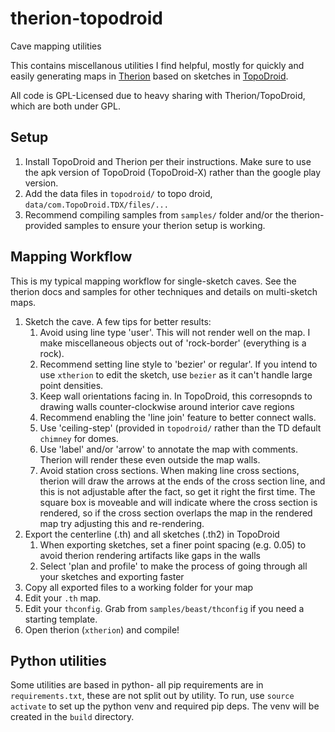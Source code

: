 # therion-topodroid
Cave mapping utilities

This contains miscellanous utilities I find helpful, mostly for quickly and easily generating maps in [Therion](https://therion.speleo.sk/) based on sketches in [TopoDroid](https://sites.google.com/site/speleoapps/home/topodroid).

All code is GPL-Licensed due to heavy sharing with Therion/TopoDroid, which are both under GPL.

## Setup

1. Install TopoDroid and Therion per their instructions. Make sure to use the apk version of TopoDroid (TopoDroid-X) rather than the google play version.
2. Add the data files in `topodroid/` to topo droid, `data/com.TopoDroid.TDX/files/...`
3. Recommend compiling samples from `samples/` folder and/or the therion-provided samples to ensure your therion setup is working.

## Mapping Workflow

This is my typical mapping workflow for single-sketch caves. See the therion docs and samples for other techniques and details on multi-sketch maps.

1. Sketch the cave. A few tips for better results:
   1. Avoid using line type 'user'. This will not render well on the map. I make miscellaneous objects out of 'rock-border' (everything is a rock).
   2. Recommend setting line style to 'bezier' or regular'. If you intend to use `xtherion` to edit the sketch, use `bezier` as it can't handle large point densities.
   3. Keep wall orientations facing in. In TopoDroid, this corresopnds to drawing walls counter-clockwise around interior cave regions
   4. Recommend enabling the 'line join' feature to better connect walls.
   5. Use 'ceiling-step' (provided in `topodroid/` rather than the TD default `chimney` for domes.
   6. Use 'label' and/or 'arrow' to annotate the map with comments. Therion will render these even outside the map walls.
   7. Avoid station cross sections. When making line cross sections, therion will draw the arrows at the ends of the cross section line, and this is not adjustable after the fact, so get it right the first time. The square box is moveable and will indicate where the cross section is rendered, so if the cross section overlaps the map in the rendered map try adjusting this and re-rendering.
2. Export the centerline (.th) and all sketches (.th2) in TopoDroid
   1. When exporting sketches, set a finer point spacing (e.g. 0.05) to avoid therion rendering artifacts like gaps in the walls
   2. Select 'plan and profile' to make the process of going through all your sketches and exporting faster
4. Copy all exported files to a working folder for your map
5. Edit your `.th` map.
6. Edit your `thconfig`. Grab from `samples/beast/thconfig` if you need a starting template.
7. Open therion (`xtherion`) and compile!

## Python utilities

Some utilities are based in python- all pip requirements are in `requirements.txt`, these are not split out by utility. To run, use `source activate` to set up the python venv and required pip deps. The venv will be created in the `build` directory.
